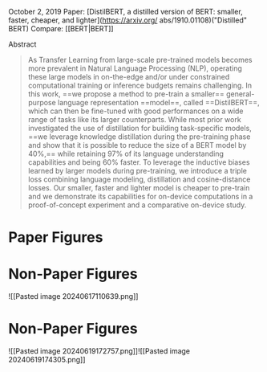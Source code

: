 October 2, 2019
Paper: [DistilBERT, a distilled version of BERT: smaller, faster, cheaper, and lighter](https://arxiv.org/ abs/1910.01108)("Distilled" BERT)
Compare: [[BERT|BERT]]

Abstract
> As Transfer Learning from large-scale pre-trained models becomes more prevalent in Natural Language Processing (NLP), operating these large models in on-the-edge and/or under constrained computational training or inference budgets remains challenging. In this work, ==we propose a method to pre-train a smaller== general-purpose language representation ==model==, called ==DistilBERT==, which can then be fine-tuned with good performances on a wide range of tasks like its larger counterparts. While most prior work investigated the use of distillation for building task-specific models, ==we leverage knowledge distillation during the pre-training phase and show that it is possible to reduce the size of a BERT model by 40%,== while retaining 97% of its language understanding capabilities and being 60% faster. To leverage the inductive biases learned by larger models during pre-training, we introduce a triple loss combining language modeling, distillation and cosine-distance losses. Our smaller, faster and lighter model is cheaper to pre-train and we demonstrate its capabilities for on-device computations in a proof-of-concept experiment and a comparative on-device study.


# Paper Figures

# Non-Paper Figures
![[Pasted image 20240617110639.png]]


# Non-Paper Figures
![[Pasted image 20240619172757.png]]![[Pasted image 20240619174305.png]]
